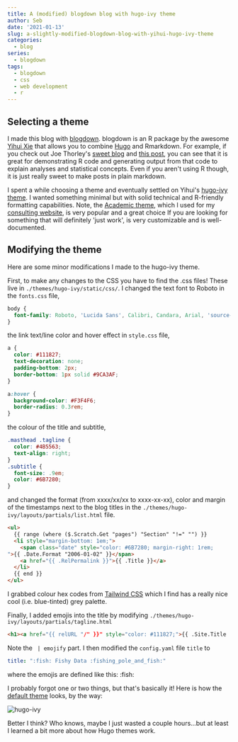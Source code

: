 ```yaml
---
title: A (modified) blogdown blog with hugo-ivy theme
author: Seb
date: '2021-01-13'
slug: a-slightly-modified-blogdown-blog-with-yihui-hugo-ivy-theme
categories:
  - blog
series:
  - blogdown
tags:
  - blogdown
  - css
  - web development
  - r
---
```


## Selecting a theme
I made this blog with [blogdown](https://bookdown.org/yihui/blogdown/). blogdown is an R package by the awesome [Yihui Xie](https://yihui.org/en/about/) that allows you to combine [Hugo](https://gohugo.io/) and Rmarkdown. For example, if you check out Joe Thorley's [sweet blog](https://www.joethorley.io/) and [this post](https://www.joethorley.io/post/2019/exponential-growth/), you can see that it is great for demonstrating R code and generating output from that code to explain analyses and statistical concepts. Even if you aren't using R though, it is just really sweet to make posts in plain markdown. 

I spent a while choosing a theme and eventually settled on Yihui's [hugo-ivy theme](https://github.com/yihui/hugo-ivy). I wanted something minimal but with solid technical and R-friendly formatting capabilities. Note, the [Academic theme](https://themes.gohugo.io/academic/), which I used for my [consulting website](https://northbeachconsulting.ca/), is very popular and a great choice If you are looking for something that will definitely 'just work', is very customizable and is well-documented.

## Modifying the theme
Here are some minor modifications I made to the hugo-ivy theme.

First, to make any changes to the CSS you have to find the .css files! These live in `./themes/hugo-ivy/static/css/`.
I changed the text font to Roboto in the `fonts.css` file,
```css
body {
  font-family: Roboto, 'Lucida Sans', Calibri, Candara, Arial, 'source-han-serif-sc', 'Source Han Serif SC', 'Source Han Serif CN', 'Source Han Serif TC', 'Source Han Serif TW', 'Source Han Serif', 'Songti SC', 'Microsoft YaHei', sans-serif;
}
```
the link text/line color and hover effect in `style.css` file,
```css
a {
  color: #111827;
  text-decoration: none;
  padding-bottom: 2px;
  border-bottom: 1px solid #9CA3AF;
}

a:hover {
  background-color: #F3F4F6;
  border-radius: 0.3rem;
}
```
the colour of the title and subtitle,
```css
.masthead .tagline {
  color: #4B5563;
  text-align: right;
}
.subtitle {
  font-size: .9em;
  color: #6B7280;
}
```
and changed the format (from xxxx/xx/xx to xxxx-xx-xx), color and margin of the timestamps next to the blog titles in the `./themes/hugo-ivy/layouts/partials/list.html` file.

```html
<ul>
  {{ range (where ($.Scratch.Get "pages") "Section" "!=" "") }}
  <li style="margin-bottom: 1em;">
    <span class="date" style="color: #6B7280; margin-right: 1rem;
">{{ .Date.Format "2006-01-02" }}</span>
    <a href="{{ .RelPermalink }}">{{ .Title }}</a>
  </li>
  {{ end }}
</ul>
```
I grabbed colour hex codes from [Tailwind CSS](https://tailwindcss.com/docs/customizing-colors) which I find has a really nice cool (i.e. blue-tinted) grey palette.

Finally, I added emojis into the title by modifying `./themes/hugo-ivy/layouts/partials/tagline.html`
```html
<h1><a href="{{ relURL "/" }}" style="color: #111827;">{{ .Site.Title | emojify }}</a></h1>
```
Note the ` | emojify` part. I then modified the `config.yaml` file `title` to
```yaml
title: ":fish: Fishy Data :fishing_pole_and_fish:"
```
where the emojis are defined like this: \:fish\:

I probably forgot one or two things, but that's basically it! Here is how the [default theme](https://ivy.yihui.org/) looks, by the way:

![hugo-ivy](/img/hugo-ivy.png)

Better I think? Who knows, maybe I just wasted a couple hours...but at least I learned a bit more about how Hugo themes work.
